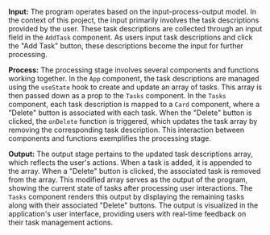 **Input:**
The program operates based on the input-process-output model. In the context of this project, the input primarily involves the task descriptions provided by the user. These task descriptions are collected through an input field in the `AddTask` component. As users input task descriptions and click the "Add Task" button, these descriptions become the input for further processing.

**Process:**
The processing stage involves several components and functions working together. In the `App` component, the task descriptions are managed using the `useState` hook to create and update an array of tasks. This array is then passed down as a prop to the `Tasks` component. In the `Tasks` component, each task description is mapped to a `Card` component, where a "Delete" button is associated with each task. When the "Delete" button is clicked, the `onDelete` function is triggered, which updates the task array by removing the corresponding task description. This interaction between components and functions exemplifies the processing stage.

**Output:**
The output stage pertains to the updated task descriptions array, which reflects the user's actions. When a task is added, it is appended to the array. When a "Delete" button is clicked, the associated task is removed from the array. This modified array serves as the output of the program, showing the current state of tasks after processing user interactions. The `Tasks` component renders this output by displaying the remaining tasks along with their associated "Delete" buttons. The output is visualized in the application's user interface, providing users with real-time feedback on their task management actions.
